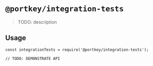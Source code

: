 # `@portkey/integration-tests`

> TODO: description

## Usage

```
const integrationTests = require('@portkey/integration-tests');

// TODO: DEMONSTRATE API
```

